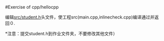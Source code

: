 #Exercise of cpp/hellocpp

编辑[src/student.h](src/student.h)头文件，使工程src(main.cpp,inlinecheck.cpp)编译通过并返回０.

*注意：提交student.h到作业文件夹，不要修改其他文件）
